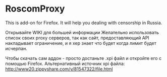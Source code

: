 RoscomProxy
===========

This is add-on for Firefox. It will help you dealing with censorship in Russia.

Открывайте WIKI для большей информации
Желательно использовать список своих proxy серверов, так как сайт, предоставляющий API накладывает ограничение, и я хер знает что будет когда лимит будет исчерпан.

Чтобы скачать сам аддон - просто достаньте .xpi файл и откройте его с помощью Firefox.
Альтернативный источник xpi файла: http://www20.zippyshare.com/v/81547322/file.html
